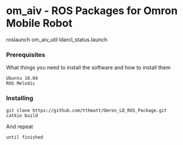 # om_aiv - ROS Packages for Omron Mobile Robot

<!-- rosrun om_aiv_util ld_status_publisher.py -->

roslaunch om_aiv_util ldarcl_status.launch

### Prerequisites

What things you need to install the software and how to install them

```
Ubuntu 18.04
ROS Melodic 
```

### Installing

```
git clone https://github.com/tthmatt/Omron_LD_ROS_Package.git
catkin build
```

And repeat

```
until finished
```
